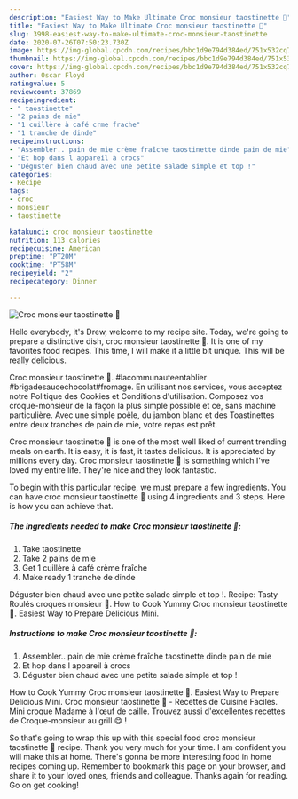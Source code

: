 ```yaml
---
description: "Easiest Way to Make Ultimate Croc monsieur taostinette 🧀"
title: "Easiest Way to Make Ultimate Croc monsieur taostinette 🧀"
slug: 3998-easiest-way-to-make-ultimate-croc-monsieur-taostinette
date: 2020-07-26T07:50:23.730Z
image: https://img-global.cpcdn.com/recipes/bbc1d9e794d384ed/751x532cq70/croc-monsieur-taostinette-🧀-photo-principale-de-la-recette.jpg
thumbnail: https://img-global.cpcdn.com/recipes/bbc1d9e794d384ed/751x532cq70/croc-monsieur-taostinette-🧀-photo-principale-de-la-recette.jpg
cover: https://img-global.cpcdn.com/recipes/bbc1d9e794d384ed/751x532cq70/croc-monsieur-taostinette-🧀-photo-principale-de-la-recette.jpg
author: Oscar Floyd
ratingvalue: 5
reviewcount: 37869
recipeingredient:
- " taostinette"
- "2 pains de mie"
- "1 cuillère à café crme frache"
- "1 tranche de dinde"
recipeinstructions:
- "Assembler.. pain de mie crème fraîche taostinette dinde pain de mie"
- "Et hop dans l appareil à crocs"
- "Déguster bien chaud avec une petite salade simple et top !"
categories:
- Recipe
tags:
- croc
- monsieur
- taostinette

katakunci: croc monsieur taostinette 
nutrition: 113 calories
recipecuisine: American
preptime: "PT20M"
cooktime: "PT58M"
recipeyield: "2"
recipecategory: Dinner

---
```



![Croc monsieur taostinette 🧀](https://img-global.cpcdn.com/recipes/bbc1d9e794d384ed/751x532cq70/croc-monsieur-taostinette-🧀-photo-principale-de-la-recette.jpg)

Hello everybody, it's Drew, welcome to my recipe site. Today, we're going to prepare a distinctive dish, croc monsieur taostinette 🧀. It is one of my favorites food recipes. This time, I will make it a little bit unique. This will be really delicious.

Croc monsieur taostinette 🧀. #lacommunauteentablier #brigadesaucechocolat#fromage. En utilisant nos services, vous acceptez notre Politique des Cookies et Conditions d&#39;utilisation. Composez vos croque-monsieur de la façon la plus simple possible et ce, sans machine particulière. Avec une simple poêle, du jambon blanc et des Toastinettes entre deux tranches de pain de mie, votre repas est prêt.

Croc monsieur taostinette 🧀 is one of the most well liked of current trending meals on earth. It is easy, it is fast, it tastes delicious. It is appreciated by millions every day. Croc monsieur taostinette 🧀 is something which I've loved my entire life. They're nice and they look fantastic.


To begin with this particular recipe, we must prepare a few ingredients. You can have croc monsieur taostinette 🧀 using 4 ingredients and 3 steps. Here is how you can achieve that.

<!--inarticleads1-->

##### The ingredients needed to make Croc monsieur taostinette 🧀:

1. Take  taostinette
1. Take 2 pains de mie
1. Get 1 cuillère à café crème fraîche
1. Make ready 1 tranche de dinde


Déguster bien chaud avec une petite salade simple et top !. Recipe: Tasty Roulés croques monsieur 🧀. How to Cook Yummy Croc monsieur taostinette 🧀. Easiest Way to Prepare Delicious Mini. 

<!--inarticleads2-->

##### Instructions to make Croc monsieur taostinette 🧀:

1. Assembler.. pain de mie crème fraîche taostinette dinde pain de mie
1. Et hop dans l appareil à crocs
1. Déguster bien chaud avec une petite salade simple et top !


How to Cook Yummy Croc monsieur taostinette 🧀. Easiest Way to Prepare Delicious Mini. Croc monsieur taostinette 🧀 - Recettes de Cuisine Faciles. Mini croque Madame à l&#39;œuf de caille. Trouvez aussi d&#39;excellentes recettes de Croque-monsieur au grill 😋 ! 

So that's going to wrap this up with this special food croc monsieur taostinette 🧀 recipe. Thank you very much for your time. I am confident you will make this at home. There's gonna be more interesting food in home recipes coming up. Remember to bookmark this page on your browser, and share it to your loved ones, friends and colleague. Thanks again for reading. Go on get cooking!
